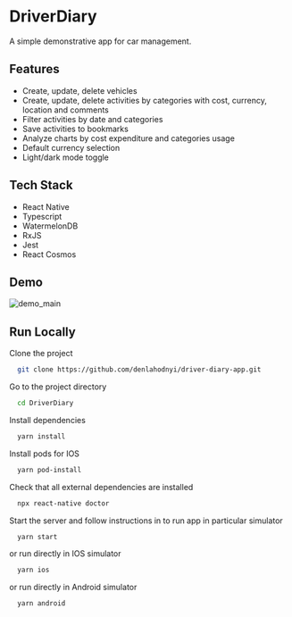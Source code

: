 # DriverDiary

A simple demonstrative app for car management.

## Features

- Create, update, delete vehicles
- Create, update, delete activities by categories with cost, currency, location and comments
- Filter activities by date and categories
- Save activities to bookmarks
- Analyze charts by cost expenditure and categories usage
- Default currency selection
- Light/dark mode toggle

## Tech Stack

- React Native
- Typescript
- WatermelonDB
- RxJS
- Jest
- React Cosmos

## Demo
![demo_main](https://github.com/denlahodnyi/driver-diary-app/assets/37402865/5758a024-4504-416a-8226-e74646f7ddcd)

## Run Locally

Clone the project

```bash
  git clone https://github.com/denlahodnyi/driver-diary-app.git
```

Go to the project directory

```bash
  cd DriverDiary
```

Install dependencies

```bash
  yarn install
```

Install pods for IOS

```bash
  yarn pod-install
```

Check that all external dependencies are installed

```bash
  npx react-native doctor
```

Start the server and follow instructions in to run app in particular simulator

```bash
  yarn start
```

or run directly in IOS simulator

```bash
  yarn ios
```

or run directly in Android simulator

```bash
  yarn android
```
